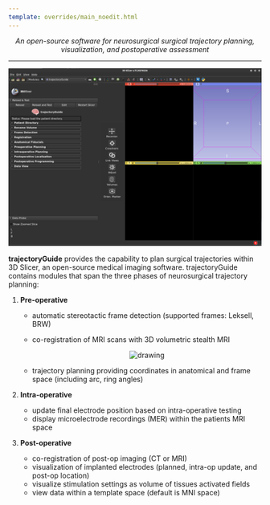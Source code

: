 ```yaml
---
template: overrides/main_noedit.html
---
```


<center><em>An open-source software for neurosurgical surgical trajectory planning, visualization, and postoperative assessment</em></center>

---

<p align="center"><img src="img/main_interface.png" alt="drawing"/></p>

**trajectoryGuide** provides the capability to plan surgical trajectories within 3D Slicer, an open-source medical imaging software. trajectoryGuide contains modules that span the three phases of neurosurgical trajectory planning:

1. **Pre-operative**
   
      - automatic stereotactic frame detection (supported frames: Leksell, BRW)
      - co-registration of MRI scans with 3D volumetric stealth MRI
      
         <p align="center"><img src="img/coregConfirmSlide.gif" alt="drawing" width="50%"/></p>
      
      - trajectory planning providing coordinates in anatomical and frame space (including arc, ring angles)

2. **Intra-operative**

      - update final electrode position based on intra-operative testing
      - display microelectrode recordings (MER) within the patients MRI space

3. **Post-operative**

      - co-registration of post-op imaging (CT or MRI)
      - visualization of implanted electrodes (planned, intra-op update, and post-op location)
      - visualize stimulation settings as volume of tissues activated fields
      - view data within a template space (default is MNI space)

<br><br><br>